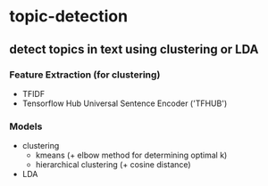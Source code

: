# topic-detection
## detect topics in text using clustering or LDA

### Feature Extraction (for clustering)
- TFIDF
- Tensorflow Hub Universal Sentence Encoder ('TFHUB')

### Models
- clustering
  - kmeans (+ elbow method for determining optimal k)
  - hierarchical clustering (+ cosine distance)
- LDA
  
